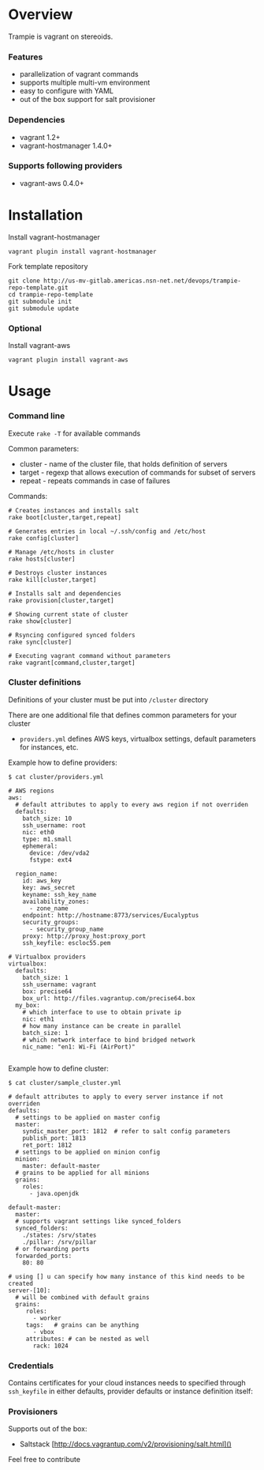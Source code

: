 # Overview #

Trampie is vagrant on stereoids.

### Features ###

* parallelization of vagrant commands
* supports multiple multi-vm environment
* easy to configure with YAML
* out of the box support for salt provisioner

### Dependencies ###

* vagrant 1.2+
* vagrant-hostmanager 1.4.0+

### Supports following providers ###

* vagrant-aws 0.4.0+

# Installation #

Install vagrant-hostmanager

```
vagrant plugin install vagrant-hostmanager
```

Fork template repository

```
git clone http://us-mv-gitlab.americas.nsn-net.net/devops/trampie-repo-template.git
cd trampie-repo-template
git submodule init
git submodule update
```

### Optional ###

Install vagrant-aws

```
vagrant plugin install vagrant-aws
```

# Usage #

### Command line ###

Execute `rake -T` for available commands

Common parameters:

* cluster - name of the cluster file, that holds definition of servers
* target - regexp that allows execution of commands for subset of servers
* repeat - repeats commands in case of failures

Commands:

```
# Creates instances and installs salt
rake boot[cluster,target,repeat]

# Generates entries in local ~/.ssh/config and /etc/host
rake config[cluster]

# Manage /etc/hosts in cluster
rake hosts[cluster]

# Destroys cluster instances
rake kill[cluster,target]

# Installs salt and dependencies
rake provision[cluster,target]

# Showing current state of cluster
rake show[cluster]

# Rsyncing configured synced folders
rake sync[cluster]

# Executing vagrant command without parameters
rake vagrant[command,cluster,target]
```

### Cluster definitions ###

Definitions of your cluster must be put into `/cluster` directory

There are one additional file that defines common parameters for your cluster

* `providers.yml` defines AWS keys, virtualbox settings, default parameters for instances, etc.

Example how to define providers:

```
$ cat cluster/providers.yml

# AWS regions
aws:
  # default attributes to apply to every aws region if not overriden
  defaults:
    batch_size: 10
    ssh_username: root
    nic: eth0
    type: m1.small
    ephemeral:
      device: /dev/vda2
      fstype: ext4

  region_name:
    id: aws_key
    key: aws_secret
    keyname: ssh_key_name
    availability_zones:
      - zone_name
    endpoint: http://hostname:8773/services/Eucalyptus
    security_groups:
      - security_group_name
    proxy: http://proxy_host:proxy_port
    ssh_keyfile: escloc55.pem

# Virtualbox providers
virtualbox:
  defaults:
    batch_size: 1
    ssh_username: vagrant
    box: precise64
    box_url: http://files.vagrantup.com/precise64.box
  my_box:
    # which interface to use to obtain private ip
    nic: eth1
    # how many instance can be create in parallel
    batch_size: 1
    # which network interface to bind bridged network
    nic_name: "en1: Wi-Fi (AirPort)"


```


Example how to define cluster:

```
$ cat cluster/sample_cluster.yml

# default attributes to apply to every server instance if not overriden
defaults:
  # settings to be applied on master config
  master:
    syndic_master_port: 1812  # refer to salt config parameters
    publish_port: 1813
    ret_port: 1812
  # settings to be applied on minion config
  minion:
    master: default-master
  # grains to be applied for all minions
  grains:
    roles:
      - java.openjdk

default-master:
  master:
  # supports vagrant settings like synced_folders
  synced_folders:
    ./states: /srv/states
    ./pillar: /srv/pillar
  # or forwarding ports
  forwarded_ports:
    80: 80

# using [] u can specify how many instance of this kind needs to be created
server-[10]:
  # will be combined with default grains
  grains:
     roles:
       - worker
     tags:   # grains can be anything
       - vbox
     attributes: # can be nested as well
       rack: 1024

```

### Credentials ###

Contains certificates for your cloud instances needs to specified through ```ssh_keyfile``` in either defaults, provider defaults or instance definition itself:

### Provisioners ###

Supports out of the box:

* Saltstack [http://docs.vagrantup.com/v2/provisioning/salt.html]()

Feel free to contribute
